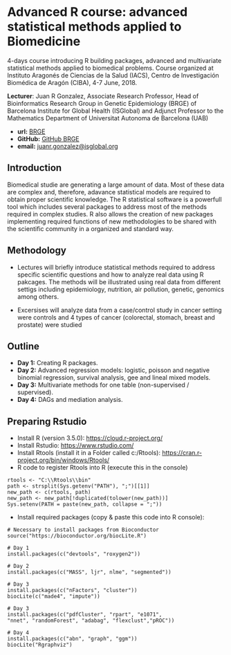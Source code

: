# Advanced R course: advanced statistical methods applied to Biomedicine

4-days course introducing R building packages, advanced and multivariate statistical methods applied to biomedical problems. 
Course organized at Instituto Aragonés de Ciencias de la Salud (IACS), Centro de Investigación Biomédica de Aragón (CIBA), 
4-7 June, 2018.


**Lecturer**: Juan R Gonzalez, Associate Research Professor, Head of Bioinformatics Research Group in Genetic Epidemiology (BRGE) of
Barcelona Institute for Global Health (ISGlobal) and Adjunct Professor to the Mathematics 
Department of Universitat Autonoma de Barcelona (UAB)

- **url:** [BRGE](http://brge.isglobal.org)
- **GitHub:** [GitHub BRGE](https://github.com/isglobal-brge)
- **email:** juanr.gonzalez@isglobal.org

## Introduction

Biomedical studie are generating a large amount of data. Most of these data are complex and, therefore, adavance statistical
models are required to obtain proper scientific knowledge. The R statistical software is a powerfull tool which includes several
packages to address most of the methods required in complex studies. R also allows the creation of new packages implementing
required functions of new methodologies to be shared with the scientific community in a organized and standard way.

## Methodology

- Lectures will briefly introduce statistical methods required to address specific scientific questions and how to analyze 
real data using R pakcages. The methods will be illustrated using real data from different settigs including epidemiology, 
nutrition, air pollution, genetic, genomics among others. 

- Excersises will analyze data from a case/control study in cancer setting were controls and 4 types of cancer (colorectal, stomach, breast and prostate) were studied
  

## Outline

- **Day 1:** Creating R packages.
- **Day 2:** Advanced regression models: logistic, poisson and negative binomial regression, survival analysis, gee and lineal mixed models.
- **Day 3:** Multivariate methods for one table (non-supervised / supervised).
- **Day 4:** DAGs and mediation analysis.

## Preparing Rstudio

- Install R (version 3.5.0): https://cloud.r-project.org/
- Install Rstudio: https://www.rstudio.com/
- Install Rtools (install it in a Folder called c:/Rtools): https://cran.r-project.org/bin/windows/Rtools/
- R code to register Rtools into R (execute this in the console)

```
rtools <- "C:\\Rtools\\bin"
path <- strsplit(Sys.getenv("PATH"), ";")[[1]] 
new_path <- c(rtools, path) 
new_path <- new_path[!duplicated(tolower(new_path))] 
Sys.setenv(PATH = paste(new_path, collapse = ";"))
```
- Install required packages (copy & paste this code into R console): 

```
# Necessary to install packages from Bioconductor
source("https://bioconductor.org/biocLite.R")

# Day 1
install.packages(c("devtools", "roxygen2"))

# Day 2
install.packages(c("MASS", ljr", nlme", "segmented"))

# Day 3
install.packages(c("nFactors", "cluster"))
biocLite(c("made4", "impute"))

# Day 3
install.packages(c("pdfCluster", "rpart", "e1071",
"nnet", "randomForest", "adabag", "flexclust","pROC"))

# Day 4
install.packages(c("abn", "graph", "ggm"))
biocLite("Rgraphviz")
```

